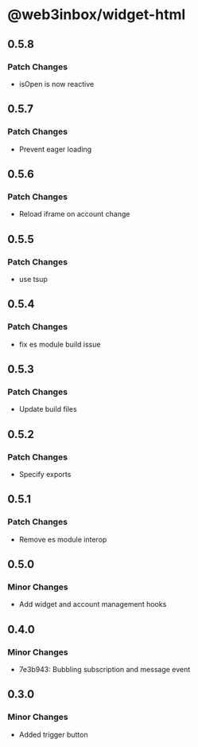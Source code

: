 # @web3inbox/widget-html

## 0.5.8

### Patch Changes

- isOpen is now reactive

## 0.5.7

### Patch Changes

- Prevent eager loading

## 0.5.6

### Patch Changes

- Reload iframe on account change

## 0.5.5

### Patch Changes

- use tsup

## 0.5.4

### Patch Changes

- fix es module build issue

## 0.5.3

### Patch Changes

- Update build files

## 0.5.2

### Patch Changes

- Specify exports

## 0.5.1

### Patch Changes

- Remove es module interop

## 0.5.0

### Minor Changes

- Add widget and account management hooks

## 0.4.0

### Minor Changes

- 7e3b943: Bubbling subscription and message event

## 0.3.0

### Minor Changes

- Added trigger button
